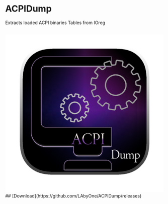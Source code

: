 # ACPIDump
Extracts loaded ACPI binaries Tables from IOreg
##
<img src="https://github.com/LAbyOne/ACPIDump/blob/main/image/logo.png">
##
[Download](https://github.com/LAbyOne/ACPIDump/releases)
